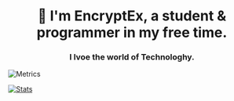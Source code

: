 <h1 align="center">👋 I'm EncryptEx, a student & programmer in my free time.</h1>
<h3 align="center">I lvoe the world of Technologhy.</h3>

![Metrics](https://metrics.lecoq.io/EncryptEx?template=classic&isocalendar=1&achievements=1&lines=1&traffic=1&activity=1&notable=1&isocalendar.duration=half-year&activity.limit=5&activity.load=300&activity.days=14&activity.visibility=all&activity.timestamps=false&activity.filter=all&achievements.threshold=C&achievements.secrets=true&achievements.display=detailed&achievements.limit=0&notable.from=organization&notable.repositories=false&notable.indepth=false&notable.types=commit&config.timezone=Europe/Madrid)

[![Stats](https://github-readme-stats.vercel.app/api?username=EncryptEx&show_icons=true&theme=github_dark)](https://github.com/EncryptEx)
